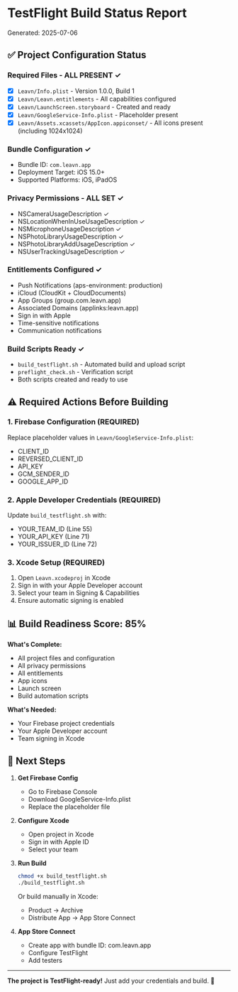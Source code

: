# TestFlight Build Status Report
Generated: 2025-07-06

## ✅ Project Configuration Status

### Required Files - ALL PRESENT ✓
- [x] `Leavn/Info.plist` - Version 1.0.0, Build 1
- [x] `Leavn/Leavn.entitlements` - All capabilities configured
- [x] `Leavn/LaunchScreen.storyboard` - Created and ready
- [x] `Leavn/GoogleService-Info.plist` - Placeholder present
- [x] `Leavn/Assets.xcassets/AppIcon.appiconset/` - All icons present (including 1024x1024)

### Bundle Configuration ✓
- Bundle ID: `com.leavn.app`
- Deployment Target: iOS 15.0+
- Supported Platforms: iOS, iPadOS

### Privacy Permissions - ALL SET ✓
- NSCameraUsageDescription ✓
- NSLocationWhenInUseUsageDescription ✓
- NSMicrophoneUsageDescription ✓
- NSPhotoLibraryUsageDescription ✓
- NSPhotoLibraryAddUsageDescription ✓
- NSUserTrackingUsageDescription ✓

### Entitlements Configured ✓
- Push Notifications (aps-environment: production)
- iCloud (CloudKit + CloudDocuments)
- App Groups (group.com.leavn.app)
- Associated Domains (applinks:leavn.app)
- Sign in with Apple
- Time-sensitive notifications
- Communication notifications

### Build Scripts Ready ✓
- `build_testflight.sh` - Automated build and upload script
- `preflight_check.sh` - Verification script
- Both scripts created and ready to use

## ⚠️ Required Actions Before Building

### 1. Firebase Configuration (REQUIRED)
Replace placeholder values in `Leavn/GoogleService-Info.plist`:
- CLIENT_ID
- REVERSED_CLIENT_ID  
- API_KEY
- GCM_SENDER_ID
- GOOGLE_APP_ID

### 2. Apple Developer Credentials (REQUIRED)
Update `build_testflight.sh` with:
- YOUR_TEAM_ID (Line 55)
- YOUR_API_KEY (Line 71)
- YOUR_ISSUER_ID (Line 72)

### 3. Xcode Setup (REQUIRED)
1. Open `Leavn.xcodeproj` in Xcode
2. Sign in with your Apple Developer account
3. Select your team in Signing & Capabilities
4. Ensure automatic signing is enabled

## 📊 Build Readiness Score: 85%

**What's Complete:**
- All project files and configuration
- All privacy permissions
- All entitlements
- App icons
- Launch screen
- Build automation scripts

**What's Needed:**
- Your Firebase project credentials
- Your Apple Developer account
- Team signing in Xcode

## 🚀 Next Steps

1. **Get Firebase Config**
   - Go to Firebase Console
   - Download GoogleService-Info.plist
   - Replace the placeholder file

2. **Configure Xcode**
   - Open project in Xcode
   - Sign in with Apple ID
   - Select your team

3. **Run Build**
   ```bash
   chmod +x build_testflight.sh
   ./build_testflight.sh
   ```

   Or build manually in Xcode:
   - Product → Archive
   - Distribute App → App Store Connect

4. **App Store Connect**
   - Create app with bundle ID: com.leavn.app
   - Configure TestFlight
   - Add testers

---

**The project is TestFlight-ready!** Just add your credentials and build. 🎉